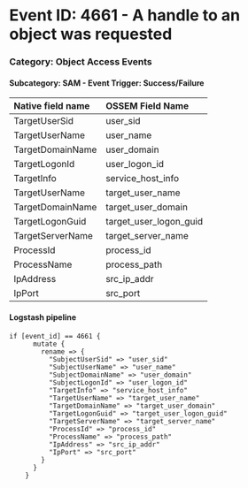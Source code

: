 # Event ID: 4661 - A handle to an object was requested
### Category: Object Access Events
#### Subcategory: SAM - Event Trigger: Success/Failure

|Native field name            |OSSEM Field Name                   |
|:----------------------------|:----------------------------------|
| TargetUserSid               | user_sid                          |
| TargetUserName              | user_name                         |
| TargetDomainName            | user_domain                       |
| TargetLogonId               | user_logon_id                     |
| TargetInfo                  | service_host_info                 |
| TargetUserName              | target_user_name                  |
| TargetDomainName            | target_user_domain                |
| TargetLogonGuid             | target_user_logon_guid            |
| TargetServerName            | target_server_name                |
| ProcessId                   | process_id                        |
| ProcessName                 | process_path                      |
| IpAddress                   | src_ip_addr                       |
| IpPort                      | src_port                          |



#### Logstash pipeline

```
if [event_id] == 4661 {
      mutate {
        rename => {
          "SubjectUserSid" => "user_sid"
          "SubjectUserName" => "user_name"
          "SubjectDomainName" => "user_domain"
          "SubjectLogonId" => "user_logon_id"
          "TargetInfo" => "service_host_info"
          "TargetUserName" => "target_user_name"
          "TargetDomainName" => "target_user_domain"
          "TargetLogonGuid" => "target_user_logon_guid"
          "TargetServerName" => "target_server_name"
          "ProcessId" => "process_id"
          "ProcessName" => "process_path"
          "IpAddress" => "src_ip_addr"
          "IpPort" => "src_port"
        }
      }
    }
```